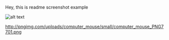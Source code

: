 Hey, this is readme screenshot example

![alt text](http://pngimg.com/uploads/computer_mouse/small/computer_mouse_PNG7701.png)

http://pngimg.com/uploads/computer_mouse/small/computer_mouse_PNG7701.png
